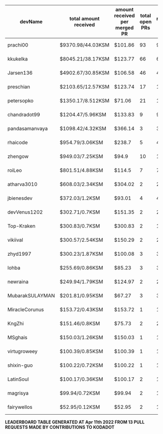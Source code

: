 | devName | total amount received |  amount received per merged PR | total open PRs | merged PRs | closed PRs | linesAdded to linesRemoved | commits merged | total commentCount | comments per PR | resolvedIssues to numOfOpenPr | last transaction  |
|-|-|-|-|-|-|-|-|-|-|-|-|  
| prachi00 | $9370.98/44.03KSM | $101.86 | 93 | 92 | 1 | 2792/4986 | 263 | 546 | 5.87 | 83/93 |[Link to last transaction](https://kusama.subscan.io/extrinsic/0xc3197321e54f07b4c30f676853ed8954e088b58e50743f6f289105c716139cbc) |
| kkukelka | $8045.21/38.17KSM | $123.77 | 66 | 65 | 1 | 7025/3242 | 269 | 325 | 4.92 | 65/66 |[Link to last transaction](https://kusama.subscan.io/extrinsic/0x25125be46146ca56f588a48abb2a85687ae1716ad32528c5aff561abb0cfb7a0) |
| Jarsen136 | $4902.67/30.85KSM | $106.58 | 46 | 46 | 0 | 1928/1607 | 151 | 347 | 7.54 | 43/46 |[Link to last transaction](https://kusama.subscan.io/extrinsic/0x41b80fbefceac97b316fb73f2637dc14cf7c5b3e30ddc81fc2e9fa657cc21391) |
| preschian | $2103.65/12.57KSM | $123.74 | 17 | 17 | 0 | 17794/18581 | 162 | 137 | 8.06 | 17/17 |[Link to last transaction](https://kusama.subscan.io/extrinsic/0x3cc0ff8f370dacc6aab97493ee130dfd26436a9daa4363241e340456bfc74bce) |
| petersopko | $1350.17/8.512KSM | $71.06 | 21 | 19 | 2 | 389/405 | 51 | 97 | 4.62 | 19/21 |[Link to last transaction](https://kusama.subscan.io/extrinsic/0x050d8140cca5bcd5b280e602323975a4a6de7e294bf95d50e1921bad3da49174) |
| chandradot99 | $1204.47/5.96KSM | $133.83 | 9 | 9 | 0 | 900/146 | 43 | 75 | 8.33 | 8/9 |[Link to last transaction](https://kusama.subscan.io/extrinsic/0x1c9ffac9f4eb4caf128eb246b33ddd6b81ac909aff8ece44e2b383c60f4dbe88) |
| pandasamanvaya | $1098.42/4.32KSM | $366.14 | 3 | 3 | 0 | 327/41 | 19 | 14 | 4.67 | 3/3 |[Link to last transaction](https://kusama.subscan.io/extrinsic/0xdd36aa19ffffc1a401e9d1e5cda74433d91e922571e581d6c09a3c2ec126ab6e) |
| rhaicode | $954.79/3.06KSM | $238.7 | 5 | 4 | 1 | 1014/680 | 27 | 66 | 13.2 | 5/5 |[Link to last transaction](https://kusama.subscan.io/extrinsic/0x5945e757597ec9c581749d5bad66c52ba3b3148fef35ca60a3801e1f98c3f093) |
| zhengow | $949.03/7.25KSM | $94.9 | 10 | 10 | 0 | 540/225 | 53 | 57 | 5.7 | 10/10 |[Link to last transaction](https://kusama.subscan.io/extrinsic/0x0ba82161c726d9d5cdca69fb032e85df969f216c1b89a06d57ecdacb75b31682) |
| roiLeo | $801.51/4.88KSM | $114.5 | 7 | 7 | 0 | 210/132 | 35 | 47 | 6.71 | 6/7 |[Link to last transaction](https://kusama.subscan.io/extrinsic/0x5a1bb8e427a61e5e90212d6dafd081cd0e2fc06d75800a76c982906cae4d8904) |
| atharva3010 | $608.03/2.34KSM | $304.02 | 2 | 2 | 0 | 49/87 | 6 | 27 | 13.5 | 2/2 |[Link to last transaction](https://kusama.subscan.io/extrinsic/0x7deb276dc5964b973dda2926a3d52f236fc39346830b9232e3f0192111e91237) |
| jbienesdev | $372.03/1.2KSM | $93.01 | 4 | 4 | 0 | 405/45 | 8 | 23 | 5.75 | 4/4 |[Link to last transaction](https://kusama.subscan.io/extrinsic/0x4ad632aec1050d1af4ad957a0e049e3d3ed51ab64236a58784bd1fae2442483b) |
| devVenus1202 | $302.71/0.7KSM | $151.35 | 2 | 2 | 0 | 305/28 | 24 | 30 | 15 | 1/2 |[Link to last transaction](https://kusama.subscan.io/extrinsic/0xeec2555792387107de91e11df2e8dc6f2237da0828e4e8c356137841c7455fec) |
| Top-Kraken | $300.83/0.7KSM | $300.83 | 2 | 1 | 1 | 594/6 | 19 | 20 | 10 | 2/2 |[Link to last transaction](https://kusama.subscan.io/extrinsic/0xe4e984cf692f06a76319756e0e6a9589c0bfaa8420868e42118991d60650e19b) |
| vikiival | $300.57/2.54KSM | $150.29 | 2 | 2 | 0 | 12/4 | 3 | 11 | 5.5 | 1/2 |[Link to last transaction](https://kusama.subscan.io/extrinsic/0x0a3b2a972728dc7483b37bc433b076d110147905588e0d234f1105ad8468b4cf) |
| zhyd1997 | $300.23/1.87KSM | $100.08 | 3 | 3 | 0 | 90/33 | 10 | 35 | 11.67 | 3/3 |[Link to last transaction](https://kusama.subscan.io/extrinsic/0xeb3f0efb42bea11c033357ecca2fb0f75be8c1baa97d0ccc870a533b4d505d33) |
| lohba | $255.69/0.86KSM | $85.23 | 3 | 3 | 0 | 50/16 | 20 | 22 | 7.33 | 2/3 |[Link to last transaction](https://kusama.subscan.io/extrinsic/0x0ba6e1894450bfda82d058f98ffc25f8b3399c51f28d2cdfa19ea5751455d889) |
| newraina | $249.94/1.79KSM | $124.97 | 2 | 2 | 0 | 86/6 | 10 | 16 | 8 | 2/2 |[Link to last transaction](https://kusama.subscan.io/extrinsic/0x21bbca43605aa8eacd0e901e09063a8a1613a23d68e6c6b4b792569c850c582c) |
| MubarakSULAYMAN | $201.81/0.95KSM | $67.27 | 3 | 3 | 0 | 58/8 | 21 | 18 | 6 | 2/3 |[Link to last transaction](https://kusama.subscan.io/extrinsic/0x0795276eff93f1095da6313e0ae4778e353e78c9a8a94d0016a85f34fb2c3ffa) |
| MiracleCorunus | $153.72/0.43KSM | $153.72 | 1 | 1 | 0 | 315/131 | 3 | 12 | 12 | 0/1 |[Link to last transaction](https://kusama.subscan.io/extrinsic/10176854-4) |
| KngZhi | $151.46/0.8KSM | $75.73 | 2 | 2 | 0 | 61/19 | 11 | 23 | 11.5 | 1/2 |[Link to last transaction](https://kusama.subscan.io/extrinsic/0xd83215fd8de17e2e1bf0e3264413888e841e844e6040f791993bd36d79faead3) |
| MSghais | $150.03/1.26KSM | $150.03 | 1 | 1 | 0 | 80/1 | 10 | 14 | 14 | 1/1 |[Link to last transaction](https://kusama.subscan.io/extrinsic/0x4e7b6cdfb2ab29a4e03a2740ebcf24f3363cbf32d1121efc82de7120249d48b3) |
| virtugroweey | $100.39/0.85KSM | $100.39 | 1 | 1 | 0 | 552/96 | 2 | 14 | 14 | 0/1 |[Link to last transaction](https://kusama.subscan.io/extrinsic/0xc62df416cfc829e216bc05902599ae7d4bd893a1ec14588fcddcabf4e98142d8) |
| shixin-guo | $100.22/0.72KSM | $100.22 | 1 | 1 | 0 | 1/1 | 1 | 3 | 3 | 1/1 |[Link to last transaction](https://kusama.subscan.io/extrinsic/0xe07fc97e53b52f88e5944e19d6e0aad19108f69747b378e1d31a4c7fc8ada238) |
| LatinSoul | $100.17/0.36KSM | $100.17 | 2 | 1 | 1 | 32/32 | 5 | 15 | 7.5 | 0/2 |[Link to last transaction](https://kusama.subscan.io/extrinsic/0x14101d25cb4ddc73159dfadabba18c6e3f98fa369dfce47cefde7699d964a538) |
| magrisya | $99.94/0.72KSM | $99.94 | 2 | 1 | 1 | 642/0 | 8 | 12 | 6 | 0/2 |[Link to last transaction](https://kusama.subscan.io/extrinsic/0x9d2eeb9bd4f32b95bdefb9bff7f84025eb46473f3844c6107cb02613d85570a5) |
| fairywellos | $52.95/0.12KSM | $52.95 | 2 | 1 | 1 | 40/9 | 9 | 11 | 5.5 | 2/2 |[Link to last transaction](https://kusama.subscan.io/extrinsic/0x9b8c61de44f59da4d0ba0ffda3b732470435bc9042604fe3c2f04a3df2585542) |

 
 **LEADERBOARD TABLE GENERATED AT Apr 11th 2022 FROM 13 PULL REQUESTS MADE BY CONTRIBUTIONS TO KODADOT**